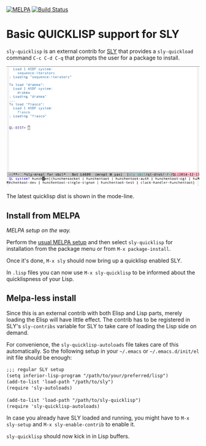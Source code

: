 [![MELPA](http://melpa.org/packages/sly-quicklisp-badge.svg)](http://melpa.org/#/sly-quicklisp)
[![Build Status](https://travis-ci.org/capitaomorte/sly-quicklisp.svg?branch=master)](https://travis-ci.org/capitaomorte/sly-quicklisp)

# Basic QUICKLISP support for SLY

`sly-quicklisp` is an external contrib for [SLY][sly] that provides a
`sly-quickload` command `C-c C-d C-q` that prompts the user for a
package to install.

![screenshot](screenshot.png)

The latest quicklisp dist is shown in the mode-line.

## Install from MELPA

_MELPA setup on the way._

Perform the [usual MELPA setup](http://melpa.org) and then select
`sly-quicklisp` for installation from the package menu or from `M-x
package-install`.

Once it's done, `M-x sly` should now bring up a quicklisp enabled
SLY.

In `.lisp` files you can now use `M-x sly-quicklisp` to be informed
about the quicklispness of your Lisp.

## Melpa-less install

Since this is an external contrib with both Elisp and Lisp parts,
merely loading the Elisp will have little effect. The contrib has to
be registered in SLY's `sly-contribs` variable for SLY to take care of
loading the Lisp side on demand.

For convenience, the `sly-quicklisp-autoloads` file takes care
of this automatically. So the following setup in your `~/.emacs` or
`~/.emacs.d/init/el` init file should be enough:

```elisp
;;; regular SLY setup
(setq inferior-lisp-program "/path/to/your/preferred/lisp")
(add-to-list 'load-path "/path/to/sly")
(require 'sly-autoloads)

(add-to-list 'load-path "/path/to/sly-quicklisp")
(require 'sly-quicklisp-autoloads)
```

In case you already have SLY loaded and running, you might have to
`M-x sly-setup` and `M-x sly-enable-contrib` to enable it.

`sly-quicklisp` should now kick in in Lisp buffers.

[sly]: https://github.com/capitaomorte/sly





